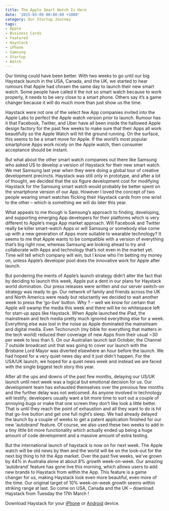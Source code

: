 ```yaml
---
title: The Apple Smart Watch Is Here
date: '2015-03-09 00:00:00 +1000'
category: Our Startup Journey
tags:
- Apple
- Business Cards
- Featured
- Haystack
- iPhone
- Samsung
- Startup
- Watch
---
```


Our timing could have been better. With two weeks to go until our big Haystack launch in the USA, Canada, and the UK, we started to hear rumours that Apple had chosen the same day to launch their new smart watch. Some people have called it the not so smart watch because to work properly, it needs to be very close to a smart phone. Others say it’s a game changer because it will do much more than just show us the time.

Haystack were not one of the select few App companies invited into the Apple Labs to perfect the Apple watch version prior to launch. Rumour has it that Facebook, Twitter, and Uber have all been inside the hallowed Apple design factory for the past few weeks to make sure that their Apps all work beautifully so the Apple Watch will hit the ground running. On the surface, this seems to be a smart move for Apple. If the world’s most popular smartphone Apps work nicely on the Apple watch, then consumer acceptance should be instant.

But what about the other smart watch companies out there like Samsung who asked US to develop a version of Haystack for their new smart watch. We met Samsung last year when they were doing a global tour of creative development precincts. Haystack was still only in prototype, and after a lot of thought, we decided that the six figure development cost for modifying Haystack for the Samsung smart watch would probably be better spent on the smartphone version of our App. However I loved the concept of two people wearing smart watches flicking their Haystack cards from one wrist to the other – which is something we will do later this year.

What appeals to me though is Samsung’s approach to finding, developing, and supporting emerging App developers for their platforms which is very different to Apple’s mega App market approach. Will Facebook and Twitter really be killer smart-watch Apps or will Samsung or somebody else come up with a new generation of Apps more suitable to wearable technology? It seems to me that Apple wants to be compatible with a version of everything that’s big right now, whereas Samsung are looking ahead to try and collaborate with Apps and technology that’s not even in the market yet. Time will tell which company will win, but I know who I’m betting my money on, unless Apple’s developer pool does the innovative work for Apple after launch.

But pondering the merits of Apple’s launch strategy didn’t alter the fact that by deciding to launch this week, Apple put a dent in our plans for Haystack world domination. Our press releases were written and our server switch-on strategy was ready to go. Our network of family and friends across the UK and North America were ready but reluctantly we decided to wait another week to press the ‘go-live’ button. Why ? – well we know for certain that Apple will swamp the media this week and there will be no whitespace left for start-up apps like Haystack. When Apple launched the iPad, the mainstream and tech media pretty much ignored everything else for a week. Everything else was lost in the noise as Apple dominated the mainstream and digital media. Even Techcrunch (my bible for everything that matters in the tech world) reduced their coverage of new Apps from their usual ~30 per week to less than 5. On our Australian launch last October, the Channel 7 outside broadcast unit that was going to cover our launch with the Brisbane Lord Mayor was diverted elsewhere an hour before the launch. We had hoped for a very quiet news day and it just didn’t happen. For the USA/UK launch, we hoped for a quiet news week and instead we are faced with the single biggest tech story this year.

After all the ups and downs of the past few months, delaying our US/UK launch until next week was a logical but emotional decision for us. Our development team has exhausted themselves over the previous few months and the further delay was not welcomed. As anyone involved in technology will testify; developers usually want a bit more time to sort out a couple of annoying bugs or make that one screen they don’t like look a little better. That is until they reach the point of exhaustion and all they want to do is hit that go-live button and get one full night’s sleep. We had already delayed the launch by a couple of weeks to get a patent application finished for our new ‘autobrand’ feature. Of course, we also used these two weeks to add in a tiny little bit more functionality which actually ended up being a huge amount of code development and a massive amount of extra testing.

But the international launch of haystack is now on for next week. The Apple watch will be old news by then and the world will be on the look-out for the next big thing to hit the App market. Over the past five weeks, we’ve grown by 44% in Australia alone at about 8% growth week-on-week. Our amazing ‘autobrand’ feature has gone live this morning, which allows users to add new brands to Haystack from within the App. This feature is a game changer for us, making Haystack look even more beautiful, even more of the time. Our original target of 10% week-on-week growth seems within striking range at last. So come on USA, Canada and the UK – download Haystack from Tuesday the 17th March !

Download Haystack for your [iPhone](https://itunes.apple.com/au/app/haystack-business-card-reader/id920294144) or [Android](https://play.google.com/store/apps/details?id=com.theHaystackApp.haystack&referrer=utm_source%3DhaystackWebsite%26utm_medium%3Dsplash) device.